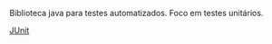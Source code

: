 
Biblioteca java para testes automatizados.
Foco em testes unitários.

[JUnit](https://github.com/junit-team/junit5)